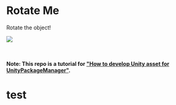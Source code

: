 Rotate Me
===

Rotate the object!

![](https://user-images.githubusercontent.com/12690315/53697143-a2e82600-3e11-11e9-84cc-fe7b1d7a20e3.gif)

<br><br>
**Note: This repo is a tutorial for ["How to develop Unity asset for UnityPackageManager"](https://www.patreon.com/posts/25070968).**
# test
